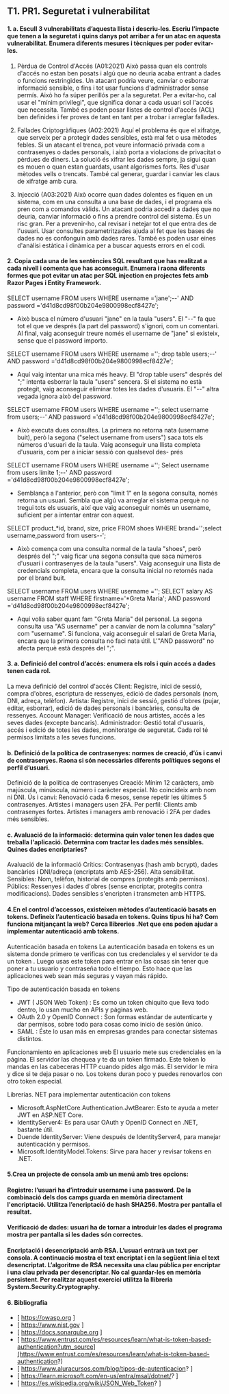 ## T1. PR1. Seguretat i vulnerabilitat


#### 1. a. Escull 3 vulnerabilitats d’aquesta llista i descriu-les. Escriu l’impacte que tenen a la seguretat i quins danys pot arribar a fer un atac en aquesta vulnerabilitat. Enumera diferents mesures i tècniques per poder evitar-les.
1. Pèrdua de Control d'Accés (A01:2021)
Això passa quan els controls d'accés no estan ben posats i algú que no deuria acaba entrant a dades o funcions restringides. Un atacant podria veure, canviar o esborrar informació sensible, o fins i tot usar funcions d'administrador sense permís. Això ho fa súper perillós per a la seguretat. Per a evitar-ho, cal usar el "mínim privilegi", que significa donar a cada usuari sol l'accés que necessita. També es poden posar llistes de control d'accés (ACL) ben definides i fer proves de tant en tant per a trobar i arreglar fallades.

2. Fallades Criptogràfiques (A02:2021)
Aquí el problema és que el xifratge, que serveix per a protegir dades sensibles, està mal fet o usa mètodes febles. Si un atacant el trenca, pot veure informació privada com a contrasenyes o dades personals, i això porta a violacions de privacitat o pèrdues de diners. La solució és xifrar les dades sempre, ja sigui quan es mouen o quan estan guardats, usant algorismes forts. Res d'usar mètodes vells o trencats. També cal generar, guardar i canviar les claus de xifratge amb cura.

3. Injecció (A03:2021)
Això ocorre quan dades dolentes es fiquen en un sistema, com en una consulta a una base de dades, i el programa els pren com a comandos vàlids. Un atacant podria accedir a dades que no deuria, canviar informació o fins a prendre control del sistema. És un risc gran. Per a prevenir-ho, cal revisar i netejar tot el que entra des de l'usuari. Usar consultes parametritzades ajuda al fet que les bases de dades no es confonguin amb dades rares. També es poden usar eines d'anàlisi estàtica i dinàmica per a buscar aquests errors en el codi.

#### 2. Copia cada una de les sentències SQL resultant que has realitzat a cada nivell i comenta que has aconseguit. Enumera i raona diferents formes que pot evitar un atac per SQL injection en projectes fets amb Razor Pages i Entity Framework. 

SELECT username FROM users WHERE username ='jane';--' AND password ='d41d8cd98f00b204e9800998ecf8427e';
- Això busca el número d'usuari "jane" en la taula "users". El "--" fa que tot el que ve després (la part del password) s'ignori, com un comentari. Al final, vaig aconseguir treure només el username de "jane" si existeix, sense que el password importo.

SELECT username FROM users WHERE username =''; drop table users;--' AND password ='d41d8cd98f00b204e9800998ecf8427e';
- Aquí vaig intentar una mica més heavy. El "drop table users" després del ";" intenta esborrar la taula "users" sencera. Si el sistema no està protegit, vaig aconseguir eliminar totes les dades d'usuaris. El "--" altra vegada ignora això del password.

SELECT username FROM users WHERE username =''; select username from users;--' AND password ='d41d8cd98f00b204e9800998ecf8427e';
- Això executa dues consultes. La primera no retorna nata (username buit), però la segona ("select username from users") saca tots els números d'usuari de la taula. Vaig aconseguir una llista completa d'usuaris, com per a iniciar sessió con qualsevol des- prés

SELECT username FROM users WHERE username =''; Select username from users límite 1;--' AND password ='d41d8cd98f00b204e9800998ecf8427e';
- Semblança a l'anterior, però con "límit 1" en la segona consulta, només retorna un usuari. Sembla que algú va arreglar el sistema perquè no tregui tots els usuaris, així que vaig aconseguir només un username, suficient per a intentar entrar con aquest.

SELECT product_*id, brand, size, price FROM shoes WHERE brand='';select username,password from users--';
- Això comença com una consulta normal de la taula "shoes", però després del ";" vaig ficar una segona consulta que saca números d'usuari i contrasenyes de la taula "users". Vaig aconseguir una llista de credencials completa, encara que la consulta inicial no retornés nada por el brand buit.

SELECT username FROM users WHERE username =''; SELECT salary AS username FROM staff WHERE firstname='*Greta Maria'; AND password ='d41d8cd98f00b204e9800998ecf8427e';
- Aquí volia saber quant fam "Greta Maria" del personal. La segona consulta usa "AS username" per a canviar de nom la columna "salary" com "username". Si funciona, vaig aconseguir el salari de Greta Maria, encara que la primera consulta no faci nata útil. L'"AND password" no afecta perquè està després del ";".

#### 3. a. Definició del control d’accés: enumera els rols  i quin accés a dades tenen cada rol. 
La meva definició del control d'accés
Client: Registre, inici de sessió, compra d'obres, escriptura de ressenyes, edició de dades personals (nom, DNI, adreça, telèfon).
Artista: Registre, inici de sessió, gestió d'obres (pujar, editar, esborrar), edició de dades personals i bancàries, consulta de ressenyes.
Account Manager: Verificació de nous artistes, accés a les seves dades (excepte bancaris).
Administrador: Gestió total d'usuaris, accés i edició de totes les dades, monitoratge de seguretat.
Cada rol té permisos limitats a les seves funcions.

#### b. Definició de la política de contrasenyes: normes de creació, d’ús i canvi de contrasenyes. Raona si són necessàries diferents polítiques segons el perfil d’usuari.
Definició de la política de contrasenyes
Creació: Mínim 12 caràcters, amb majúscula, minúscula, número i caràcter especial. No coincideix amb nom ni DNI.
Ús i canvi: Renovació cada 6 mesos, sense repetir les últimes 5 contrasenyes. Artistes i managers usen 2FA.
Per perfil: Clients amb contrasenyes fortes. Artistes i managers amb renovació i 2FA per dades més sensibles.

#### c. Avaluació de la informació: determina quin valor tenen les dades que treballa l'aplicació. Determina com tractar les dades més sensibles. Quines dades encriptaries?
Avaluació de la informació
Crítics: Contrasenyas (hash amb bcrypt), dades bancàries i DNI/adreça (encriptats amb AES-256). Alta sensibilitat.
Sensibles: Nom, telèfon, historial de compres (protegits amb permisos).
Públics: Ressenyes i dades d'obres (sense encriptar, protegits contra modificacions).
Dades sensibles s'encripten i transmeten amb HTTPS.

#### 4.En el control d’accessos, existeixen mètodes d’autenticació basats en tokens. Defineix l’autenticació basada en tokens. Quins tipus hi ha? Com funciona mitjançant la web? Cerca llibreries .Net que ens poden ajudar a implementar autenticació amb tokens.

Autenticación basada en tokens
La autenticación basada en tokens es un sistema donde primero te verificas con tus credenciales y el servidor te da un token . Luego usas este token para entrar en las cosas sin tener que poner a tu usuario y contraseña todo el tiempo. Esto hace que las aplicaciones web sean más seguras y vayan más rápido.

Tipo de autenticación basada en tokens
- JWT ( JSON Web Token) : Es como un token chiquito que lleva todo dentro, lo usan mucho en APIs y páginas web.
- OAuth 2.0 y OpenID Connect : Son formas estándar de autenticarte y dar permisos, sobre todo para cosas como inicio de sesión único.
- SAML : Éste lo usan más en empresas grandes para conectar sistemas distintos.

Funcionamiento en aplicaciones web
El usuario mete sus credenciales en la página. El servidor las chequea y te da un token firmado. Este token lo mandas en las cabeceras HTTP cuando pides algo más. El servidor le mira y dice si te deja pasar o no. Los tokens duran poco y puedes renovarlos con otro token especial.

Librerías. NET para implementar autenticación con tokens
- Microsoft.AspNetCore.Authentication.JwtBearer: Esto te ayuda a meter JWT en ASP.NET Core.
- IdentityServer4: Es para usar OAuth y OpenID Connect en .NET, bastante útil.
- Duende IdentityServer: Viene después de IdentityServer4, para manejar autenticación y permisos.
- Microsoft.IdentityModel.Tokens: Sirve para hacer y revisar tokens en .NET.

#### 5.Crea un projecte de consola amb un menú amb tres opcions:
#### Registre: l’usuari ha d’introduir username i una password. De la combinació dels dos camps guarda en memòria directament l'encriptació. Utilitza l’encriptació de hash SHA256. Mostra per pantalla el resultat.
#### Verificació de dades: usuari ha de tornar a introduir les dades el programa mostra per pantalla si les dades són correctes.
#### Encriptació i desencriptació amb RSA. L’usuari entrarà un text per consola. A continuació mostra el text encriptat i en la següent línia el text desencriptat. L’algoritme de RSA necessita una clau pública per encriptar i una clau privada per desencriptar. No cal guardar-les en memòria persistent. Per realitzar aquest exercici utilitza la llibreria System.Security.Cryptography.




#### 6. Bibliografia 
- [ https://owasp.org ]
- [ https://www.nist.gov ]
- [ https://docs.sonarqube.org ]
- [ https://www.entrust.com/es/resources/learn/what-is-token-based-authentication?utm_source](https://www.entrust.com/es/resources/learn/what-is-token-based-authentication?)
- [ https://www.aluracursos.com/blog/tipos-de-autenticacion? ]
- [ https://learn.microsoft.com/en-us/entra/msal/dotnet/? ]
- [ https://es.wikipedia.org/wiki/JSON_Web_Token? ]

